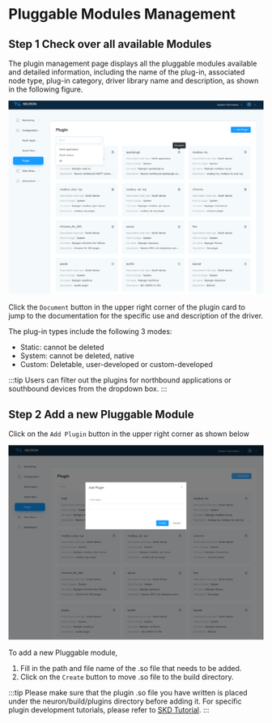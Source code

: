 # Pluggable Modules Management

## Step 1 Check over all available Modules

The plugin management page displays all the pluggable modules available and detailed information, including the name of the plug-in, associated node type, plug-in category, driver library name and description, as shown in the following figure.

![plugin-options](./assets/plugin-options.png)

Click the `Document` button in the upper right corner of the plugin card to jump to the documentation for the specific use and description of the driver.

The plug-in types include the following 3 modes:

* Static: cannot be deleted
* System: cannot be deleted, native
* Custom: Deletable, user-developed or custom-developed

:::tip
Users can filter out the plugins for northbound applications or southbound devices from the dropdown box.
:::

## Step 2 Add a new Pluggable Module

Click on the `Add Plugin` button in the upper right corner as shown below

![plugin-add](./assets/plugin-add.png)

To add a new Pluggable module,

1. Fill in the path and file name of the .so file that needs to be added.
2. Click on the `Create` button to move .so file to the build directory.

:::tip
Please make sure that the plugin .so file you have written is placed under the neuron/build/plugins directory before adding it. For specific plugin development tutorials, please refer to [SKD Tutorial](../sdk/sdk_based-driver-development.md).
:::
